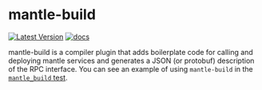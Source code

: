 # mantle-build

[![Latest Version](https://img.shields.io/crates/v/mantle-build.svg)](https://crates.io/crates/mantle-build)
[![docs](https://docs.rs/mantle-build/badge.svg)](https://docs.rs/mantle-build)

mantle-build is a compiler plugin that adds boilerplate code for calling and deploying mantle services and generates
a JSON (or protobuf) description of the RPC interface.
You can see an example of using `mantle-build` in the [`mantle_build` test](https://github.com/oasislabs/mantle/tree/master/tests/mantle_build).
